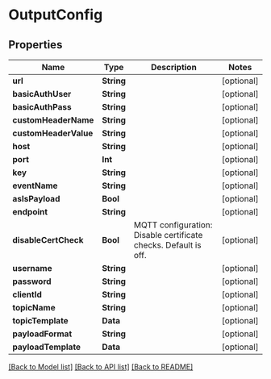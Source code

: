 # OutputConfig

## Properties
Name | Type | Description | Notes
------------ | ------------- | ------------- | -------------
**url** | **String** |  | [optional] 
**basicAuthUser** | **String** |  | [optional] 
**basicAuthPass** | **String** |  | [optional] 
**customHeaderName** | **String** |  | [optional] 
**customHeaderValue** | **String** |  | [optional] 
**host** | **String** |  | [optional] 
**port** | **Int** |  | [optional] 
**key** | **String** |  | [optional] 
**eventName** | **String** |  | [optional] 
**asIsPayload** | **Bool** |  | [optional] 
**endpoint** | **String** |  | [optional] 
**disableCertCheck** | **Bool** | MQTT configuration: Disable certificate checks. Default is off. | [optional] 
**username** | **String** |  | [optional] 
**password** | **String** |  | [optional] 
**clientId** | **String** |  | [optional] 
**topicName** | **String** |  | [optional] 
**topicTemplate** | **Data** |  | [optional] 
**payloadFormat** | **String** |  | [optional] 
**payloadTemplate** | **Data** |  | [optional] 

[[Back to Model list]](../README.md#documentation-for-models) [[Back to API list]](../README.md#documentation-for-api-endpoints) [[Back to README]](../README.md)


